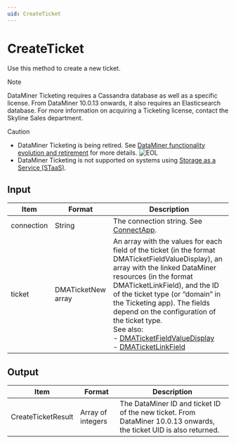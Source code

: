 ```yaml
---
uid: CreateTicket
---
```


# CreateTicket

Use this method to create a new ticket.

> [!NOTE]
> DataMiner Ticketing requires a Cassandra database as well as a specific license. From DataMiner 10.0.13 onwards, it also requires an Elasticsearch database. For more information on acquiring a Ticketing license, contact the Skyline Sales department.

> [!CAUTION]
>
> - DataMiner Ticketing is being retired. See [DataMiner functionality evolution and retirement](xref:Software_support_life_cycles) for more details. ![EOL](~/user-guide/images/EOL_Duo.png)
> - DataMiner Ticketing is not supported on systems using [Storage as a Service (STaaS)](xref:STaaS).

## Input

| Item | Format | Description |
|--|--|--|
| connection | String | The connection string. See [ConnectApp](xref:ConnectApp). |
| ticket | DMATicketNew array | An array with the values for each field of the ticket (in the format DMATicketFieldValueDisplay), an array with the linked DataMiner resources (in the format DMATicketLinkField), and the ID of the ticket type (or “domain” in the Ticketing app). The fields depend on the configuration of the ticket type.<br> See also:<br> -  [DMATicketFieldValueDisplay](xref:DMATicketFieldValueDisplay)<br> -  [DMATicketLinkField](xref:DMATicketLinkField) |

## Output

| Item               | Format            | Description                                                                                                        |
|--------------------|-------------------|--------------------------------------------------------------------------------------------------------------------|
| CreateTicketResult | Array of integers | The DataMiner ID and ticket ID of the new ticket. From DataMiner 10.0.13 onwards, the ticket UID is also returned. |

